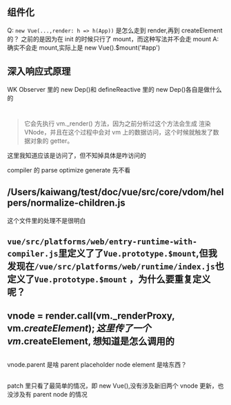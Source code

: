 ## 组件化

Q: `new Vue(...,render: h => h(App))` 是怎么走到 render,再到 createElement 的？ 之前的是因为在 init 的时候只行了 mount，而这种写法并不会走 mount
A: 确实不会走 mount,实际上是 new Vue().$mount('#app')

## 深入响应式原理

WK Observer 里的 new Dep()和 defineReactive 里的 new Dep()各自是做什么的

#

> 它会先执行 vm.\_render() 方法，因为之前分析过这个方法会生成 渲染 VNode，并且在这个过程中会对 vm 上的数据访问，这个时候就触发了数据对象的 getter。

这里我知道应该是访问了，但不知掉具体是咋访问的

compiler 的 parse optimize generate 先不看

## /Users/kaiwang/test/doc/vue/src/core/vdom/helpers/normalize-children.js

这个文件里的处理不是很明白

## `vue/src/platforms/web/entry-runtime-with-compiler.js`里定义了了`Vue.prototype.$mount`,但我发现在`/vue/src/platforms/web/runtime/index.js`也定义了`Vue.prototype.$mount` ，为什么要重复定义呢？

## vnode = render.call(vm.\_renderProxy, vm.$createElement);这里传了一个vm.$createElement, 想知道是怎么调用的

##

vnode.parent 是啥
parent placeholder node element 是啥东西？

##

patch 里只看了最简单的情况，即 new Vue(),没有涉及新旧两个 vnode 更新，也没涉及有 parent node 的情况
